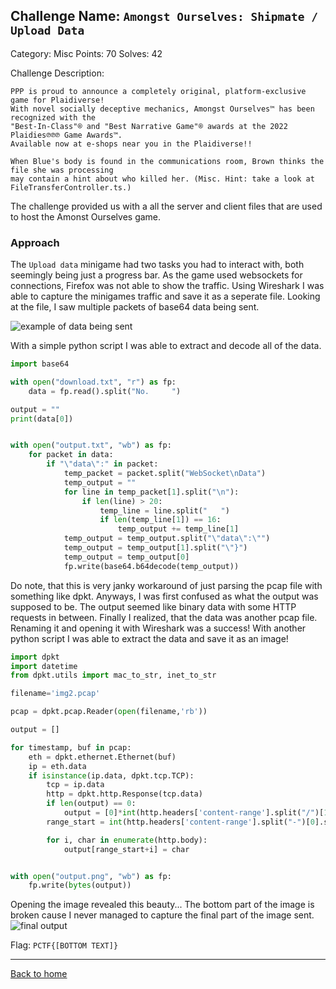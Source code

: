 ## Challenge Name: `Amongst Ourselves: Shipmate / Upload Data`

Category: Misc
Points: 70
Solves: 42

Challenge Description: 
```
PPP is proud to announce a completely original, platform-exclusive game for Plaidiverse! 
With novel socially deceptive mechanics, Amongst Ourselves™ has been recognized with the
"Best-In-Class"® and "Best Narrative Game"® awards at the 2022 Plaidies℗℗℗ Game Awards™.
Available now at e-shops near you in the Plaidiverse!!

When Blue's body is found in the communications room, Brown thinks the file she was processing
may contain a hint about who killed her. (Misc. Hint: take a look at FileTransferController.ts.)
```
The challenge provided us with a all the server and client files that are used to host the Amonst Ourselves game.


### Approach

The `Upload data` minigame had two tasks you had to interact with, both seemingly being just a progress bar. As the game used websockets for connections, Firefox was not able to show the traffic. Using Wireshark I was able to capture the minigames traffic and save it as a seperate file. Looking at the file, I saw multiple packets of base64 data being sent.

![example of data being sent](https://ergoadams.github.io/writeups/plaidctf2022/images/wireshark.png "example of data being sent")

With a simple python script I was able to extract and decode all of the data.
```python
import base64

with open("download.txt", "r") as fp:
    data = fp.read().split("No.     ")

output = ""
print(data[0])


with open("output.txt", "wb") as fp:
    for packet in data:
        if "\"data\":" in packet:
            temp_packet = packet.split("WebSocket\nData")
            temp_output = ""
            for line in temp_packet[1].split("\n"):
                if len(line) > 20:
                    temp_line = line.split("   ")
                    if len(temp_line[1]) == 16:
                        temp_output += temp_line[1]
            temp_output = temp_output.split("\"data\":\"")
            temp_output = temp_output[1].split("\"}")
            temp_output = temp_output[0]
            fp.write(base64.b64decode(temp_output))
```
Do note, that this is very janky workaround of just parsing the pcap file with something like dpkt.
Anyways, I was first confused as what the output was supposed to be. The output seemed like binary data with some HTTP requests in between. Finally I realized, that the data was another pcap file. Renaming it and opening it with Wireshark was a success!
With another python script I was able to extract the data and save it as an image!
```python
import dpkt
import datetime
from dpkt.utils import mac_to_str, inet_to_str

filename='img2.pcap'

pcap = dpkt.pcap.Reader(open(filename,'rb'))

output = []

for timestamp, buf in pcap:
    eth = dpkt.ethernet.Ethernet(buf)
    ip = eth.data
    if isinstance(ip.data, dpkt.tcp.TCP):
        tcp = ip.data
        http = dpkt.http.Response(tcp.data)
        if len(output) == 0:
            output = [0]*int(http.headers['content-range'].split("/")[1])
        range_start = int(http.headers['content-range'].split("-")[0].split(" ")[1])

        for i, char in enumerate(http.body):
            output[range_start+i] = char


with open("output.png", "wb") as fp:
    fp.write(bytes(output))
```

Opening the image revealed this beauty...
The bottom part of the image is broken cause I never managed to capture the final part of the image sent.
![final output](https://ergoadams.github.io/writeups/plaidctf2022/images/redsus.png "final output")

Flag:
`PCTF{[BOTTOM TEXT]}`


---
[Back to home](https://ergoadams.github.io/writeups/plaidctf2022/)